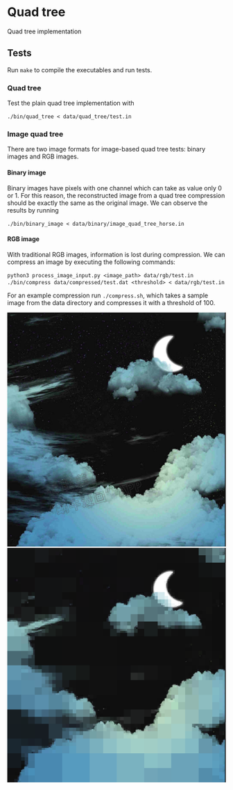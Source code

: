 # Quad tree

Quad tree implementation

## Tests

Run `make` to compile the executables and run tests.

### Quad tree

Test the plain quad tree implementation with

```
./bin/quad_tree < data/quad_tree/test.in
```

### Image quad tree

There are two image formats for image-based quad tree tests: binary images and RGB images.

#### Binary image

Binary images have pixels with one channel which can take as value only 0 or 1. For this reason, the reconstructed image from a quad tree compression should be exactly the same as the original image. We can observe the results by running

```
./bin/binary_image < data/binary/image_quad_tree_horse.in
```

#### RGB image

With traditional RGB images, information is lost during compression. We can compress an image by executing the following commands:

```
python3 process_image_input.py <image_path> data/rgb/test.in
./bin/compress data/compressed/test.dat <threshold> < data/rgb/test.in
```

For an example compression run `./compress.sh`, which takes a sample image from the data directory and compresses it with a threshold of 100.

![Original image](data/image/input.png)
![Reconstructed image](data/image/result.png)
